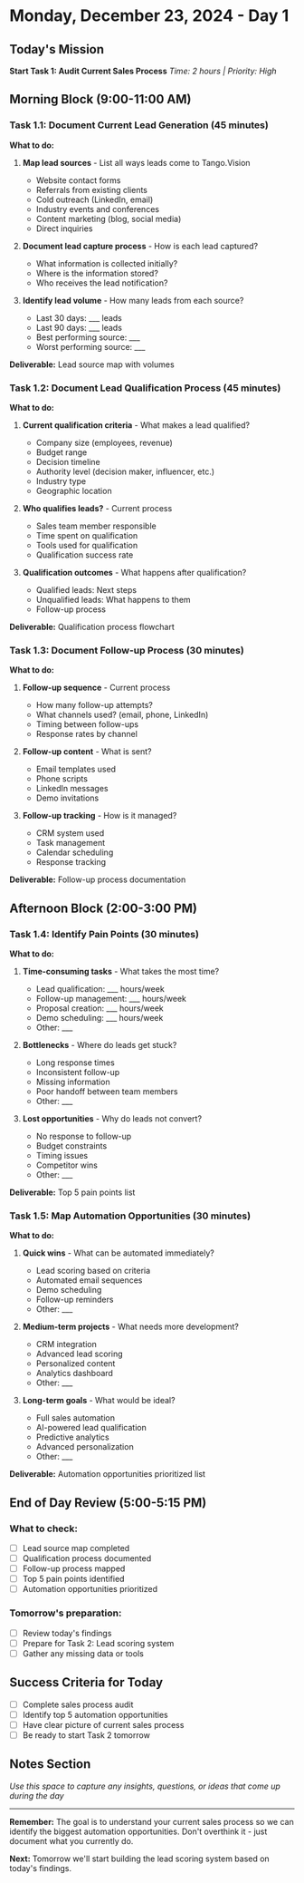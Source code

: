 # Monday, December 23, 2024 - Day 1

## Today's Mission
**Start Task 1: Audit Current Sales Process**
*Time: 2 hours | Priority: High*

## Morning Block (9:00-11:00 AM)
### Task 1.1: Document Current Lead Generation (45 minutes)
**What to do:**
1. **Map lead sources** - List all ways leads come to Tango.Vision
   - Website contact forms
   - Referrals from existing clients
   - Cold outreach (LinkedIn, email)
   - Industry events and conferences
   - Content marketing (blog, social media)
   - Direct inquiries

2. **Document lead capture process** - How is each lead captured?
   - What information is collected initially?
   - Where is the information stored?
   - Who receives the lead notification?

3. **Identify lead volume** - How many leads from each source?
   - Last 30 days: ___ leads
   - Last 90 days: ___ leads
   - Best performing source: ___
   - Worst performing source: ___

**Deliverable:** Lead source map with volumes

### Task 1.2: Document Lead Qualification Process (45 minutes)
**What to do:**
1. **Current qualification criteria** - What makes a lead qualified?
   - Company size (employees, revenue)
   - Budget range
   - Decision timeline
   - Authority level (decision maker, influencer, etc.)
   - Industry type
   - Geographic location

2. **Who qualifies leads?** - Current process
   - Sales team member responsible
   - Time spent on qualification
   - Tools used for qualification
   - Qualification success rate

3. **Qualification outcomes** - What happens after qualification?
   - Qualified leads: Next steps
   - Unqualified leads: What happens to them
   - Follow-up process

**Deliverable:** Qualification process flowchart

### Task 1.3: Document Follow-up Process (30 minutes)
**What to do:**
1. **Follow-up sequence** - Current process
   - How many follow-up attempts?
   - What channels used? (email, phone, LinkedIn)
   - Timing between follow-ups
   - Response rates by channel

2. **Follow-up content** - What is sent?
   - Email templates used
   - Phone scripts
   - LinkedIn messages
   - Demo invitations

3. **Follow-up tracking** - How is it managed?
   - CRM system used
   - Task management
   - Calendar scheduling
   - Response tracking

**Deliverable:** Follow-up process documentation

## Afternoon Block (2:00-3:00 PM)
### Task 1.4: Identify Pain Points (30 minutes)
**What to do:**
1. **Time-consuming tasks** - What takes the most time?
   - Lead qualification: ___ hours/week
   - Follow-up management: ___ hours/week
   - Proposal creation: ___ hours/week
   - Demo scheduling: ___ hours/week
   - Other: ___

2. **Bottlenecks** - Where do leads get stuck?
   - Long response times
   - Inconsistent follow-up
   - Missing information
   - Poor handoff between team members
   - Other: ___

3. **Lost opportunities** - Why do leads not convert?
   - No response to follow-up
   - Budget constraints
   - Timing issues
   - Competitor wins
   - Other: ___

**Deliverable:** Top 5 pain points list

### Task 1.5: Map Automation Opportunities (30 minutes)
**What to do:**
1. **Quick wins** - What can be automated immediately?
   - Lead scoring based on criteria
   - Automated email sequences
   - Demo scheduling
   - Follow-up reminders
   - Other: ___

2. **Medium-term projects** - What needs more development?
   - CRM integration
   - Advanced lead scoring
   - Personalized content
   - Analytics dashboard
   - Other: ___

3. **Long-term goals** - What would be ideal?
   - Full sales automation
   - AI-powered lead qualification
   - Predictive analytics
   - Advanced personalization
   - Other: ___

**Deliverable:** Automation opportunities prioritized list

## End of Day Review (5:00-5:15 PM)
### What to check:
- [ ] Lead source map completed
- [ ] Qualification process documented
- [ ] Follow-up process mapped
- [ ] Top 5 pain points identified
- [ ] Automation opportunities prioritized

### Tomorrow's preparation:
- [ ] Review today's findings
- [ ] Prepare for Task 2: Lead scoring system
- [ ] Gather any missing data or tools

## Success Criteria for Today
- [ ] Complete sales process audit
- [ ] Identify top 5 automation opportunities
- [ ] Have clear picture of current sales process
- [ ] Be ready to start Task 2 tomorrow

## Notes Section
*Use this space to capture any insights, questions, or ideas that come up during the day*

---

**Remember:** The goal is to understand your current sales process so we can identify the biggest automation opportunities. Don't overthink it - just document what you currently do.

**Next:** Tomorrow we'll start building the lead scoring system based on today's findings.
